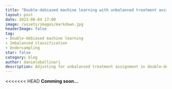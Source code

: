 ```yaml
---
title: "Double-debiased machine learning with unbalanced treatment assignment"
layout: post
date: 2023-08-04 17:00
image: /assets/images/markdown.jpg
headerImage: false
tag:
- Double-debiased machine learning
- Imbalanced classification
- Undersampling
star: false
category: blog
author: danieleballinari
description: Adjusting for unbalanced treatment assignment in double-debiased machine learning
---
```


<<<<<<< HEAD
**Comming soon...**

